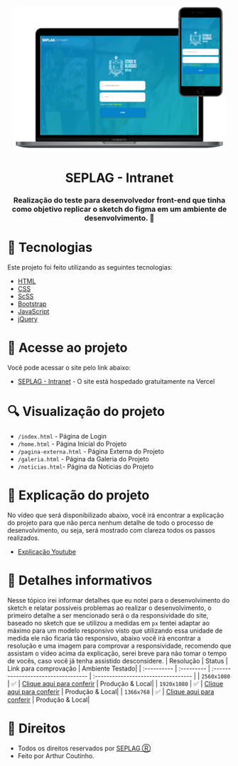 <p align="center">
   <img src="/images/preview.png" alt="Tela de Login" width="480px"/>
</p>

<h1 align="center">SEPLAG - Intranet</h1>

<h3 align="center">
  Realização do teste para desenvolvedor front-end que tinha como objetivo replicar o sketch do figma em um ambiente de desenvolvimento. 🚀
</h3>

# 🎇 Tecnologias

Este projeto foi feito utilizando as seguintes tecnologias:

* [HTML](https://developer.mozilla.org/pt-BR/docs/Web/HTML)
* [CSS](https://developer.mozilla.org/pt-BR/docs/Web/CSS)
* [ScSS](https://sass-lang.com/)
* [Bootstrap](https://getbootstrap.com/)
* [JavaScript](https://developer.mozilla.org/pt-BR/docs/Web/JavaScript)
* [jQuery](https://jquery.com/)

# 🎯 Acesse ao projeto
Você pode acessar o site pelo link abaixo:
- [SEPLAG - Intranet](https://seplagintranet.vercel.app/index.html) - O site está hospedado gratuitamente na Vercel

# :mag: Visualização do projeto

- `/index.html` - Página de Login
- `/home.html` - Página Inicial do Projeto
- `/pagina-externa.html` - Página Externa do Projeto
- `/galeria.html` - Página da Galeria do Projeto
- `/noticias.html`- Página da Noticias do Projeto

# 🎥 Explicação do projeto
No vídeo que será disponibilizado abaixo, você irá encontrar a explicação do projeto para que não perca nenhum detalhe de todo o processo de desenvolvimento, ou seja, será mostrado com clareza todos os passos realizados.
- [Explicação Youtube](https://youtu.be/YkG4f45QJnE)

# 📝 Detalhes informativos
Nesse tópico irei informar detalhes que eu notei para o desenvolvimento do sketch e relatar possíveis problemas ao realizar o desenvolvimento,
o primeiro detalhe a ser mencionado será o da responsividade do site, baseado no sketch que se utilizou a medidas em `px` tentei adaptar ao máximo para um modelo responsivo visto que utilizando essa unidade de medida ele não ficaria tão responsivo, abaixo você irá encontrar a resolução e uma imagem para comprovar a responsividade, recomendo que assistam o vídeo acima da explicação, serei breve para não tomar o tempo de vocês, caso você já tenha assistido desconsidere.
| Resolução   | Status       | Link para comprovação                           | Ambiente Testado|
| :---------- | :--------- | :---------------------------------- | :---------------------------------- |
| `2560x1080` | ✅ | [Clique aqui para conferir](https://imgur.com/a/C0JzFqU) | Produção & Local|
| `1920x1080` | ✅ | [Clique aqui para conferir](https://imgur.com/a/ZqpOLcD) | Produção & Local|
| `1366x768`  | ✅ | [Clique aqui para conferir](https://imgur.com/a/4oUlK5W) | Produção & Local|

# 💼 Direitos
- Todos os direitos reservados por [SEPLAG Ⓡ](http://www.seplag.al.gov.br/)
- Feito por Arthur Coutinho.